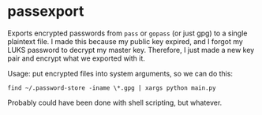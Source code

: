# passexport

Exports encrypted passwords from `pass` or `gopass` (or just gpg) to a single plaintext file. I made this because my public key expired, and I forgot my LUKS password to decrypt my master key. Therefore, I just made a new key pair and encrypt what we exported with it.

Usage: put encrypted files into system arguments, so we can do this:

`find ~/.password-store -iname \*.gpg | xargs python main.py`

Probably could have been done with shell scripting, but whatever.
